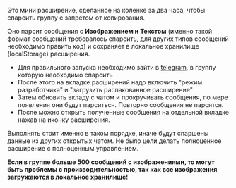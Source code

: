 Это мини расширение, сделанное на коленке за два часа, чтобы спарсить группу с запретом от копирования.

Оно парсит сообщения с **Изображением и Текстом** (именно такой формат сообщений требовалось спарсить, для других типов сообщений необходимо править код) и сохраняет в локальное хранилище (localStorage) расширения.

- Для правильного запуска необходимо зайти в [telegram](https://web.telegram.org/k/), в группу которую необходимо спарсить
- После этого на вкладке расширений надо включить "режим разработчика" и "загрузить распакованное расширение"
- Затем обновить вкладу с чатом и прокручивать сообщения, по мере появления они будут парситься. Повторно сообщения не парсятся.
- После можно открыть полученные сообщения на отдельной вкладке нажав на иконку расширения.

Выполнять стоит именно в таком порядке, иначе будут спаршены данные из других открытых чатом. Не было цели делать полноценное расширение с полноценным управлением.

**Если в группе больше 500 сообщений с изображениями, то могут быть проблемы с производительностью, так как все изображения загружаются в локальное хранилище!**
